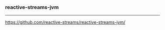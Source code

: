 ### reactive-streams-jvm
---
https://github.com/reactive-streams/reactive-streams-jvm/

```
```

```
```

```
```
